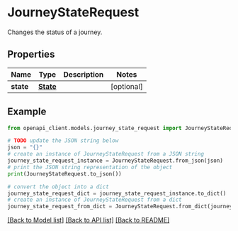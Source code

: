 # JourneyStateRequest

Changes the status of a journey.

## Properties

Name | Type | Description | Notes
------------ | ------------- | ------------- | -------------
**state** | [**State**](State.md) |  | [optional] 

## Example

```python
from openapi_client.models.journey_state_request import JourneyStateRequest

# TODO update the JSON string below
json = "{}"
# create an instance of JourneyStateRequest from a JSON string
journey_state_request_instance = JourneyStateRequest.from_json(json)
# print the JSON string representation of the object
print(JourneyStateRequest.to_json())

# convert the object into a dict
journey_state_request_dict = journey_state_request_instance.to_dict()
# create an instance of JourneyStateRequest from a dict
journey_state_request_from_dict = JourneyStateRequest.from_dict(journey_state_request_dict)
```
[[Back to Model list]](../README.md#documentation-for-models) [[Back to API list]](../README.md#documentation-for-api-endpoints) [[Back to README]](../README.md)


